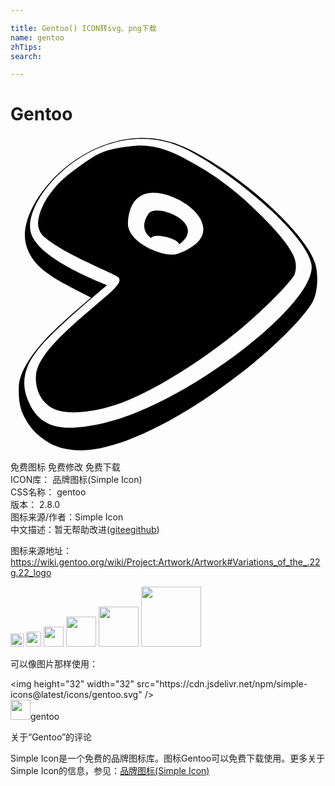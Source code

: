 ```yaml
---

title: Gentoo() ICON转svg、png下载
name: gentoo
zhTips: 
search: 

---
```


# Gentoo  <small style="font-size: 60%;font-weight: 100"></small>

<div id="svg" class="svg-wrap">
<svg role="img" viewBox="0 0 24 24" xmlns="http://www.w3.org/2000/svg"><title>Gentoo icon</title><path d="M9.956.097a7.252 7.252 0 0 0-1.25.115C4.397 1 1.365 4.73 1.107 7.186c-.125 1.205.525 2.108.883 2.506.969 1.076 2.9 1.898 4.141 2.58-1.795 1.53-2.618 2.277-3.429 3.128-1.214 1.274-2.067 2.676-2.07 3.68 0 .323-.053 1.355.368 2.17.158.306.608 1.327 1.964 2.092.867.49 2.102.67 3.31.497 3.742-.534 8.753-3.707 12.328-6.662 2.279-1.884 3.945-3.709 4.426-4.607.388-.725.431-2.026.206-2.843-.64-2.318-5.84-7.067-10.091-8.978A7.761 7.761 0 0 0 9.956.097zm-.007.067a7.341 7.341 0 0 1 3.317.749c3.433 1.687 9.233 6.43 9.661 8.814.53 2.948-9.852 10.929-16.167 12.174-2.45.481-4.539.613-5.492-1.975-.826-2.243.776-3.884 3.135-6.04.98-.895 1.76-1.564 2.935-2.556.065-.068-5.66-2.042-5.842-4.308C1.307 4.693 4.995.394 9.716.172c.078-.004.155-.007.233-.008zM9.838.68a5.602 5.602 0 0 0-.502.031c-2.319.244-2.763.543-4.864 2.132-.704.533-2 1.829-2.331 3.366-.127.586.023 1.091.444 1.446 1.35 1.135 3.61 2.056 5.465 2.947.543.26.184.733-.692 1.492-2.21 1.913-5.198 4.242-5.407 6.017-.098.836.188 1.972 1.203 2.554 1.186.679 3.647.236 5.291-.376 2.402-.895 5.557-2.869 8.062-4.809 2.604-2.018 5.026-4.58 5.146-4.998.147-.513.132-.988-.152-1.533-.445-.855-1.041-1.491-1.681-2.203-1.718-1.81-3.534-3.401-5.708-4.62-1.423-.798-2.69-1.47-4.274-1.446zm1.066 3.594c.542 0 1.167.171 1.838.496 1.675.81 3.395 2.937-.015 4.161-.927.333-3.869-.818-3.779-2.388.089-1.558.847-2.27 1.956-2.269zm.283 1.356c-.315-.002-.571.078-.689.26-.552.855-.3 1.461.211 1.848.19-.454 2.138.042 2.13.468.02-.01.04-.02.055-.032 1.69-1.272-.468-2.536-1.707-2.544z"/></svg>
</div>
<detail full-name='gentoo'></detail>

<div class="detail-page">
<p>
<span><span class="badge-success badge">免费图标</span> <span class="badge-success badge">免费修改</span>  <span class="badge-success badge">免费下载</span> </span>
<br/>
<span>
ICON库：
<span class="badge-secondary badge">品牌图标(Simple Icon)</span> 
</span>
<br/>
<span>
CSS名称：
<span class="badge-secondary badge">gentoo</span> 
</span>

<br/>
<span>
版本：
<span class="badge-secondary badge">2.8.0</span> 
</span>
<br/>
<span>图标来源/作者：<span class="badge-light badge">Simple Icon</span></span> 
<br/>
<span class="zh-detail">中文描述：暂无<span class="help-link"><span>帮助改进</span>(<a href="https://gitee.com/liuwave/icon-helper/edit/master/json/brands/gentoo.json" target="_blank" rel="noopener noreferrer">gitee</a><a href="https://github.com/liuwave/icon-helper/edit/master/json/brands/gentoo.json" target="_blank" rel="noopener noreferrer">github</a></span>)</span><br/>
</p>
</div><div class="description description alert alert-light"><p>图标来源地址：<a href="https://wiki.gentoo.org/wiki/Project:Artwork/Artwork#Variations_of_the_.22g.22_logo" target="_blank" rel="noopener noreferrer">https://wiki.gentoo.org/wiki/Project:Artwork/Artwork#Variations_of_the_.22g.22_logo</a></p></div>
<div class="alert alert-dark">
<img height="21" width="21" src="https://cdn.jsdelivr.net/npm/simple-icons@latest/icons/gentoo.svg" />
<img height="24" width="24" src="https://cdn.jsdelivr.net/npm/simple-icons@latest/icons/gentoo.svg" />
<img height="32" width="32" src="https://cdn.jsdelivr.net/npm/simple-icons@latest/icons/gentoo.svg" />
<img height="48" width="48" src="https://cdn.jsdelivr.net/npm/simple-icons@latest/icons/gentoo.svg" />
<img height="64" width="64" src="https://cdn.jsdelivr.net/npm/simple-icons@latest/icons/gentoo.svg" />
<img height="96" width="96" src="https://cdn.jsdelivr.net/npm/simple-icons@latest/icons/gentoo.svg" />

</div>
<div>
  <p>可以像图片那样使用：    
  </p>
  <div class="alert alert-primary" style="font-size: 14px">
    &lt;img height="32" width="32" src="https://cdn.jsdelivr.net/npm/simple-icons@latest/icons/gentoo.svg" /&gt;
    <copy-btn content='<img height="32" width="32" src="https://cdn.jsdelivr.net/npm/simple-icons@latest/icons/gentoo.svg" />'></copy-btn>
  </div>
  <div class="alert alert-secondary">
    <img height="32" width="32" src="https://cdn.jsdelivr.net/npm/simple-icons@latest/icons/gentoo.svg" />gentoo
    <copy-btn content="gentoo" btn-title="复制图标名称"></copy-btn>
  </div>
</div>

<Vssue title="关于“Gentoo”的评论" >关于“Gentoo”的评论</Vssue>


<div><p>Simple Icon是一个免费的品牌图标库。图标Gentoo可以免费下载使用。更多关于  Simple Icon的信息，参见：<a target="_blank" href="https://iconhelper.cn/brands.html">品牌图标(Simple Icon)</a>
</p></div>
